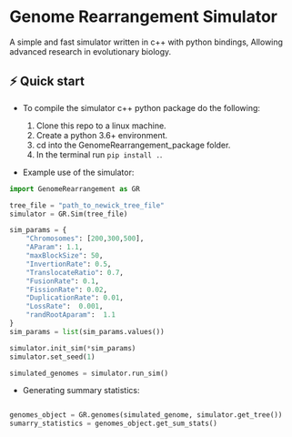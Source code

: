 # Genome Rearrangement Simulator

A simple and fast simulator written in c++ with python bindings, Allowing advanced research in evolutionary biology.

## ⚡️ Quick start

- To compile the simulator c++ python package do the following:
  1. Clone this repo to a linux machine.
  2. Create a python 3.6+ environment.
  3. cd into the GenomeRearrangement_package folder.
  4.  In the terminal run ```pip install .```.
   
- Example use of the simulator:
  
```python
import GenomeRearrangement as GR

tree_file = "path_to_newick_tree_file"
simulator = GR.Sim(tree_file)

sim_params = {
    "Chromosomes": [200,300,500],
    "AParam": 1.1,
    "maxBlockSize": 50,
    "InvertionRate": 0.5,
    "TranslocateRatio": 0.7,
    "FusionRate": 0.1,
    "FissionRate": 0.02,
    "DuplicationRate": 0.01,
    "LossRate":  0.001,
    "randRootAparam":  1.1
}
sim_params = list(sim_params.values())

simulator.init_sim(*sim_params)
simulator.set_seed(1)

simulated_genomes = simulator.run_sim()
```

- Generating summary statistics:
  
```python

genomes_object = GR.genomes(simulated_genome, simulator.get_tree())
sumarry_statistics = genomes_object.get_sum_stats()
```

